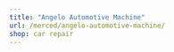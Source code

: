 ```yaml
---
title: "Angelo Automotive Machine"
url: /merced/angelo-automotive-machine/
shop: car repair
---
```

